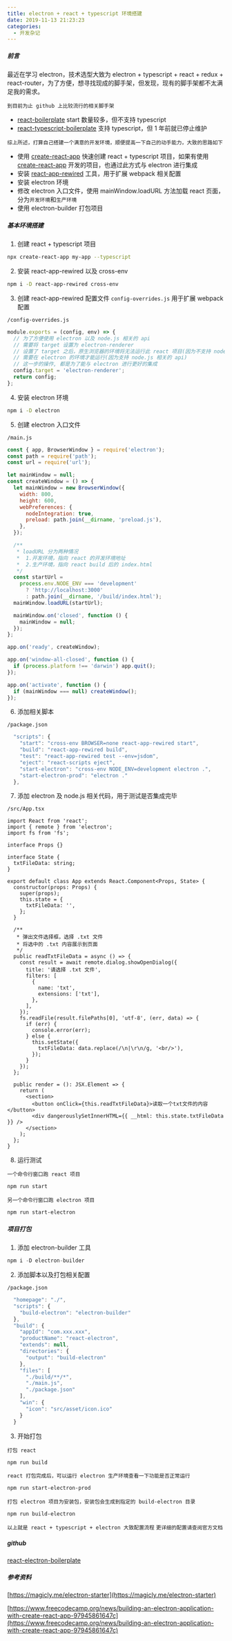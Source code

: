 ```yaml
---
title: electron + react + typescript 环境搭建
date: 2019-11-13 21:23:23
categories:
  - 开发杂记
---
```


##### 前言

最近在学习 electron，技术选型大致为 electron + typescript + react + redux + react-router，为了方便，想寻找现成的脚手架，但发现，现有的脚手架都不太满足我的需求。

`到目前为止 github 上比较流行的相关脚手架`

- [react-boilerplate](https://github.com/electron-react-boilerplate/electron-react-boilerplate) start 数量较多，但不支持 typescript
- [react-typescript-boilerplate](https://github.com/iRath96/electron-react-typescript-boilerplate) 支持 typescript，但 1 年前就已停止维护

`综上所述，打算自己搭建一个满意的开发环境，顺便提高一下自己的动手能力，大致的思路如下`

<!--more-->

- 使用 [create-react-app](https://create-react-app.dev/docs/adding-typescript/) 快速创建 react + typescript 项目，如果有使用 [create-react-app](https://create-react-app.dev/docs/adding-typescript/) 开发的项目，也通过此方式与 electron 进行集成
- 安装 [react-app-rewired](https://github.com/timarney/react-app-rewired) 工具，用于扩展 webpack 相关配置
- 安装 electron 环境
- 修改 electron 入口文件，使用 mainWindow.loadURL 方法加载 react 页面，分为`开发环境`和`生产环境`
- 使用 electron-builder 打包项目

##### 基本环境搭建

1. 创建 react + typescript 项目

```bash
npx create-react-app my-app --typescript
```

2. 安装 react-app-rewired 以及 cross-env

```bash
npm i -D react-app-rewired cross-env
```

3. 创建 react-app-rewired 配置文件 `config-overrides.js` 用于扩展 webpack 配置

`/config-overrides.js`

```javascript
module.exports = (config, env) => {
  // 为了方便使用 electron 以及 node.js 相关的 api
  // 需要将 target 设置为 electron-renderer
  // 设置了 target 之后，原生浏览器的环境将无法运行此 react 项目(因为不支持 node.js 相关的 api)，会抛出 Uncaught ReferenceError: require is not defined 异常
  // 需要在 electron 的环境才能运行(因为支持 node.js 相关的 api)
  // 这一步的操作, 都是为了能与 electron 进行更好的集成
  config.target = 'electron-renderer';
  return config;
};
```

4. 安装 electron 环境

```bash
npm i -D electron
```

5. 创建 electron 入口文件

`/main.js`

```javascript
const { app, BrowserWindow } = require('electron');
const path = require('path');
const url = require('url');

let mainWindow = null;
const createWindow = () => {
  let mainWindow = new BrowserWindow({
    width: 800,
    height: 600,
    webPreferences: {
      nodeIntegration: true,
      preload: path.join(__dirname, 'preload.js'),
    },
  });

  /**
   * loadURL 分为两种情况
   *  1.开发环境，指向 react 的开发环境地址
   *  2.生产环境，指向 react build 后的 index.html
   */
  const startUrl =
    process.env.NODE_ENV === 'development'
      ? 'http://localhost:3000'
      : path.join(__dirname, '/build/index.html');
  mainWindow.loadURL(startUrl);

  mainWindow.on('closed', function () {
    mainWindow = null;
  });
};

app.on('ready', createWindow);

app.on('window-all-closed', function () {
  if (process.platform !== 'darwin') app.quit();
});

app.on('activate', function () {
  if (mainWindow === null) createWindow();
});
```

6. 添加相关脚本

`/package.json`

```javascript
  "scripts": {
    "start": "cross-env BROWSER=none react-app-rewired start",
    "build": "react-app-rewired build",
    "test": "react-app-rewired test --env=jsdom",
    "eject": "react-scripts eject",
    "start-electron": "cross-env NODE_ENV=development electron .",
    "start-electron-prod": "electron ."
  },
```

7. 添加 electron 及 node.js 相关代码，用于测试是否集成完毕

`/src/App.tsx`

```tsx
import React from 'react';
import { remote } from 'electron';
import fs from 'fs';

interface Props {}

interface State {
  txtFileData: string;
}

export default class App extends React.Component<Props, State> {
  constructor(props: Props) {
    super(props);
    this.state = {
      txtFileData: '',
    };
  }

  /**
   * 弹出文件选择框，选择 .txt 文件
   * 将选中的 .txt 内容展示到页面
   */
  public readTxtFileData = async () => {
    const result = await remote.dialog.showOpenDialog({
      title: '请选择 .txt 文件',
      filters: [
        {
          name: 'txt',
          extensions: ['txt'],
        },
      ],
    });
    fs.readFile(result.filePaths[0], 'utf-8', (err, data) => {
      if (err) {
        console.error(err);
      } else {
        this.setState({
          txtFileData: data.replace(/\n|\r\n/g, '<br/>'),
        });
      }
    });
  };

  public render = (): JSX.Element => {
    return (
      <section>
        <button onClick={this.readTxtFileData}>读取一个txt文件的内容</button>
        <div dangerouslySetInnerHTML={{ __html: this.state.txtFileData }} />
      </section>
    );
  };
}
```

8. 运行测试

`一个命令行窗口跑 react 项目`

```bash
npm run start
```

`另一个命令行窗口跑 electron 项目`

```bash
npm run start-electron
```

##### 项目打包

1. 添加 electron-builder 工具

```javascript
npm i -D electron-builder
```

2. 添加脚本以及打包相关配置

`/package.json`

```javascript
  "homepage": "./",
  "scripts": {
    "build-electron": "electron-builder"
  },
  "build": {
    "appId": "com.xxx.xxx",
    "productName": "react-electron",
    "extends": null,
    "directories": {
      "output": "build-electron"
    },
    "files": [
      "./build/**/*",
      "./main.js",
      "./package.json"
    ],
    "win": {
      "icon": "src/asset/icon.ico"
    }
  }
```

3. 开始打包

`打包 react`

```bash
npm run build
```

`react 打包完成后，可以运行 electron 生产环境查看一下功能是否正常运行`

```bash
npm run start-electron-prod
```

`打包 electron 项目为安装包，安装包会生成到指定的 build-electron 目录`

```bash
npm run build-electron
```

`以上就是 react + typescript + electron 大致配置流程`
`更详细的配置请查阅官方文档`

##### github

[react-electron-boilerplate](https://github.com/MiDouShiTongTong/react-electron-boilerplate)

##### 参考资料

[https://magicly.me/electron-starter](https://magicly.me/electron-starter)

[https://www.freecodecamp.org/news/building-an-electron-application-with-create-react-app-97945861647c](https://www.freecodecamp.org/news/building-an-electron-application-with-create-react-app-97945861647c)

